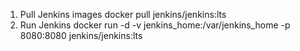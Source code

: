 1. Pull Jenkins images
docker pull jenkins/jenkins:lts
2. Run Jenkins
docker run -d -v jenkins_home:/var/jenkins_home -p 8080:8080 jenkins/jenkins:lts

